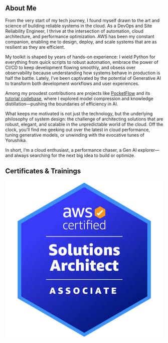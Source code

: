 ## About Me

From the very start of my tech journey, I found myself drawn to the art and science of building reliable systems in the cloud. As a DevOps and Site Reliability Engineer, I thrive at the intersection of automation, cloud architecture, and performance optimization. AWS has been my constant companion, enabling me to design, deploy, and scale systems that are as resilient as they are efficient.

My toolkit is shaped by years of hands-on experience: I wield Python for everything from quick scripts to robust automation, embrace the power of CI/CD to keep development flowing smoothly, and obsess over observability because understanding how systems behave in production is half the battle. Lately, I’ve been captivated by the potential of Generative AI to transform both development workflows and user experiences.

Among my proudest contributions are projects like [PocketFlow](https://github.com/The-Pocket/PocketFlow) and its [tutorial codebase](https://github.com/The-Pocket/PocketFlow-Tutorial-Codebase-Knowledge), where I explored model compression and knowledge distillation—pushing the boundaries of efficiency in AI.

What keeps me motivated is not just the technology, but the underlying philosophy of system design: the challenge of architecting solutions that are robust, elegant, and scalable in the unpredictable world of the cloud. Off the clock, you’ll find me geeking out over the latest in cloud performance, tuning generative models, or unwinding with the evocative tunes of Yorushika.

In short, I’m a cloud enthusiast, a performance chaser, a Gen AI explorer—and always searching for the next big idea to build or optimize.

## Certificates & Trainings
![aws ai cloudpractitioner](./badges/aws-certified-solutions-architect-associate.png)
